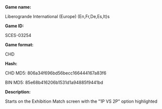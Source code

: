 **Game name:**

Liberogrande International (Europe) (En,Fr,De,Es,It)s

**Game ID:**

SCES-03254

**Game format:**

CHD

**Hash:**

CHD MD5: 806a34f696bd56becc166444167a83f6

BIN MD5: 85e68b416206b1531d1a94885f9441bd

**Description:**

Starts on the Exhibition Match screen with the "1P VS 2P" option highlighted
